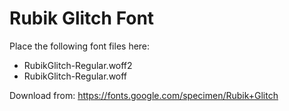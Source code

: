 # Rubik Glitch Font

Place the following font files here:
- RubikGlitch-Regular.woff2
- RubikGlitch-Regular.woff

Download from: https://fonts.google.com/specimen/Rubik+Glitch
